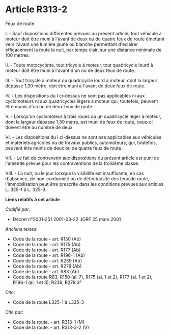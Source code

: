 # Article R313-2

Feux de route.

I. - Sauf dispositions différentes prévues au présent article, tout véhicule à moteur doit être muni à l'avant de deux ou de
quatre feux de route émettant vers l'avant une lumière jaune ou blanche permettant d'éclairer efficacement la route la nuit,
par temps clair, sur une distance minimale de 100 mètres.

II. - Toute motocyclette, tout tricycle à moteur, tout quadricycle lourd à moteur doit être muni à l'avant d'un ou de deux
feux de route.

III. - Tout tricycle à moteur ou quadricycle lourd à moteur, dont la largeur dépasse 1,30 mètre, doit être muni à l'avant de
deux feux de route.

IV. - Les dispositions du I ci-dessus ne sont pas applicables ni aux cyclomoteurs ni aux quadricycles légers à moteur qui,
toutefois, peuvent être munis d'un ou de deux feux de route.

V. - Lorsqu'un cyclomoteur à trois roues ou un quadricycle léger à moteur, dont la largeur dépasse 1,30 mètre, est muni de
feux de route, ceux-ci doivent être au nombre de deux.

VI. - Les dispositions du I ci-dessus ne sont pas applicables aux véhicules et matériels agricoles ou de travaux publics,
automoteurs, qui, toutefois, peuvent être munis de deux ou de quatre feux de route.

VII. - Le fait de contrevenir aux dispositions du présent article est puni de l'amende prévue pour les contraventions de la
troisième classe.

VIII. - La nuit, ou le jour lorsque la visibilité est insuffisante, en cas d'absence, de non-conformité ou de défectuosité
des feux de route, l'immobilisation peut être prescrite dans les conditions prévues aux articles L. 325-1 à L. 325-3.

**Liens relatifs à cet article**

_Codifié par_:

  - Décret n°2001-251 2001-03-22 JORF 25 mars 2001

_Anciens textes_:

  - Code de la route - art. R150 (Ab)
  - Code de la route - art. R175 (Ab)
  - Code de la route - art. R177 (Ab)
  - Code de la route - art. R196-1 (Ab)
  - Code de la route - art. R239 (Ab)
  - Code de la route - art. R278 (Ab)
  - Code de la route - art. R83 (Ab)
  - Code de la route R83, R150 (al. 7), R175 (al. 1 et 2), R177 (al. 1 et 2), R196-1 (al. 1 et 3), R239, R278 3°

_Cite_:

  - Code de la route L325-1 à L325-3

_Cité par_:

  - Code de la route. - art. R313-1 (M)
  - Code de la route. - art. R313-3-2 (V)
